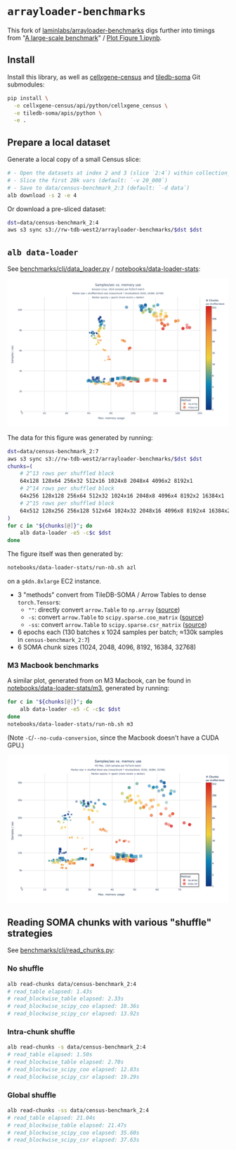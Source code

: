 # `arrayloader-benchmarks`

This fork of [laminlabs/arrayloader-benchmarks] digs further into timings from "[A large-scale benchmark]" / [Plot Figure 1.ipynb](Plot%20Figure%201.ipynb).

## Install
Install this library, as well as [cellxgene-census] and [tiledb-soma] Git submodules:

```bash
pip install \
  -e cellxgene-census/api/python/cellxgene_census \
  -e tiledb-soma/apis/python \
  -e .
```

## Prepare a local dataset
Generate a local copy of a small Census slice:
```bash
# - Open the datasets at index 2 and 3 (slice `2:4`) within collection_id 283d65eb-dd53-496d-adb7-7570c7caa443 (default: `-c 283d65eb-dd53-496d-adb7-7570c7caa443`)
# - Slice the first 20k vars (default: `-v 20_000`)
# - Save to data/census-benchmark_2:3 (default: `-d data`)
alb download -s 2 -e 4
```

Or download a pre-sliced dataset:
```bash
dst=data/census-benchmark_2:4
aws s3 sync s3://rw-tdb-west2/arrayloader-benchmarks/$dst $dst
```

## `alb data-loader`

See [benchmarks/cli/data_loader.py](benchmarks/cli/data_loader.py) / [notebooks/data-loader-stats](notebooks/data-loader-stats):

![](notebooks/data-loader-stats/azl/speed_vs_mem_1.png)

The data for this figure was generated by running:

```bash
dst=data/census-benchmark_2:7
aws s3 sync s3://rw-tdb-west2/arrayloader-benchmarks/$dst $dst
chunks=(
    # 2^13 rows per shuffled block
    64x128 128x64 256x32 512x16 1024x8 2048x4 4096x2 8192x1
    # 2^14 rows per shuffled block
    64x256 128x128 256x64 512x32 1024x16 2048x8 4096x4 8192x2 16384x1
    # 2^15 rows per shuffled block
    64x512 128x256 256x128 512x64 1024x32 2048x16 4096x8 8192x4 16384x2
)
for c in "${chunks[@]}"; do
    alb data-loader -e5 -c$c $dst
done
```

The figure itself was then generated by:
```bash
notebooks/data-loader-stats/run-nb.sh azl
```

on a `g4dn.8xlarge` EC2 instance.

- 3 "methods" convert from TileDB-SOMA / Arrow Tables to dense `torch.Tensor`s:
  - `""`: directly convert `arrow.Table` to `np.array` ([source][np.array source])
  - `-s`: convert `arrow.Table` to `scipy.sparse.coo_matrix` ([source][scipy.coo source])
  - `-ss`: convert `arrow.Table` to `scipy.sparse.csr_matrix` ([source][scipy.csr source])
- 6 epochs each (130 batches x 1024 samples per batch; ≈130k samples in `census-benchmark_2:7`)
- 6 SOMA chunk sizes (1024, 2048, 4096, 8192, 16384, 32768)

### M3 Macbook benchmarks
A similar plot, generated from on M3 Macbook, can be found in [notebooks/data-loader-stats/m3](notebooks/data-loader-stats/m3), generated by running:
```bash
for c in "${chunks[@]}"; do
    alb data-loader -e5 -C -c$c $dst
done
notebooks/data-loader-stats/run-nb.sh m3
```

(Note `-C`/`--no-cuda-conversion`, since the Macbook doesn't have a CUDA GPU.)

![](notebooks/data-loader-stats/m3/speed_vs_mem_1.png)

## Reading SOMA chunks with various "shuffle" strategies
See [benchmarks/cli/read_chunks.py](benchmarks/cli/read_chunks.py):

### No shuffle
```bash
alb read-chunks data/census-benchmark_2:4
# read_table elapsed: 1.43s
# read_blockwise_table elapsed: 2.33s
# read_blockwise_scipy_coo elapsed: 10.36s
# read_blockwise_scipy_csr elapsed: 13.92s
```

### Intra-chunk shuffle
```bash
alb read-chunks -s data/census-benchmark_2:4
# read_table elapsed: 1.50s
# read_blockwise_table elapsed: 2.70s
# read_blockwise_scipy_coo elapsed: 12.83s
# read_blockwise_scipy_csr elapsed: 19.29s
```

### Global shuffle
```bash
alb read-chunks -ss data/census-benchmark_2:4
# read_table elapsed: 21.04s
# read_blockwise_table elapsed: 21.47s
# read_blockwise_scipy_coo elapsed: 35.60s
# read_blockwise_scipy_csr elapsed: 37.63s
```

[laminlabs/arrayloader-benchmarks]: https://github.com/laminlabs/arrayloader-benchmarks
[A large-scale benchmark]: https://lamin.ai/blog/arrayloader-benchmarks#a-large-scale-benchmark

[cellxgene-census]: cellxgene-census
[tiledb-soma]: tiledb-soma

[np.array source]: https://github.com/ryan-williams/cellxgene-census/blob/0f66b12f4fe75f28d5ab23ea8c078faa84b76963/api/python/cellxgene_census/src/cellxgene_census/experimental/ml/pytorch.py#L113-L121
[scipy.coo source]: https://github.com/ryan-williams/cellxgene-census/blob/0f66b12f4fe75f28d5ab23ea8c078faa84b76963/api/python/cellxgene_census/src/cellxgene_census/experimental/ml/pytorch.py#L372-L379
[scipy.csr source]: https://github.com/ryan-williams/cellxgene-census/blob/0f66b12f4fe75f28d5ab23ea8c078faa84b76963/api/python/cellxgene_census/src/cellxgene_census/experimental/ml/pytorch.py#L202
